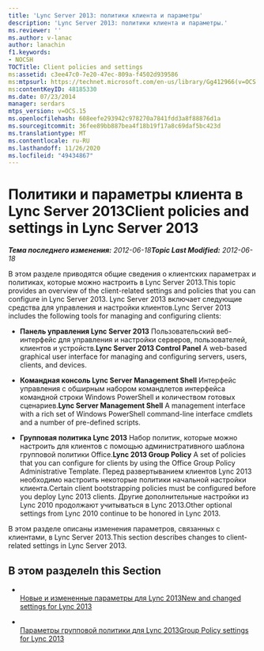 ```yaml
---
title: 'Lync Server 2013: политики клиента и параметры'
description: 'Lync Server 2013: политики клиента и параметры.'
ms.reviewer: ''
ms.author: v-lanac
author: lanachin
f1.keywords:
- NOCSH
TOCTitle: Client policies and settings
ms:assetid: c3ee47c0-7e20-47ec-809a-f4502d939586
ms:mtpsurl: https://technet.microsoft.com/en-us/library/Gg412966(v=OCS.15)
ms:contentKeyID: 48185330
ms.date: 07/23/2014
manager: serdars
mtps_version: v=OCS.15
ms.openlocfilehash: 608eefe293942c978270a7841fdd3a8f88876d1a
ms.sourcegitcommit: 36fee89bb887bea4f18b19f17a8c69daf5bc423d
ms.translationtype: MT
ms.contentlocale: ru-RU
ms.lasthandoff: 11/26/2020
ms.locfileid: "49434867"
---
```

# <a name="client-policies-and-settings-in-lync-server-2013"></a><span data-ttu-id="c08ce-103">Политики и параметры клиента в Lync Server 2013</span><span class="sxs-lookup"><span data-stu-id="c08ce-103">Client policies and settings in Lync Server 2013</span></span>

<div data-xmlns="http://www.w3.org/1999/xhtml">

<div class="topic" data-xmlns="http://www.w3.org/1999/xhtml" data-msxsl="urn:schemas-microsoft-com:xslt" data-cs="https://msdn.microsoft.com/">

<div data-asp="https://msdn2.microsoft.com/asp">



</div>

<div id="mainSection">

<div id="mainBody"><span data-ttu-id="c08ce-104">

<span> </span></span><span class="sxs-lookup"><span data-stu-id="c08ce-104">

<span> </span></span></span>

<span data-ttu-id="c08ce-105">_**Тема последнего изменения:** 2012-06-18_</span><span class="sxs-lookup"><span data-stu-id="c08ce-105">_**Topic Last Modified:** 2012-06-18_</span></span>

<span data-ttu-id="c08ce-106">В этом разделе приводятся общие сведения о клиентских параметрах и политиках, которые можно настроить в Lync Server 2013.</span><span class="sxs-lookup"><span data-stu-id="c08ce-106">This topic provides an overview of the client-related settings and policies that you can configure in Lync Server 2013.</span></span> <span data-ttu-id="c08ce-107">Lync Server 2013 включает следующие средства для управления и настройки клиентов.</span><span class="sxs-lookup"><span data-stu-id="c08ce-107">Lync Server 2013 includes the following tools for managing and configuring clients:</span></span>

  - <span data-ttu-id="c08ce-108">**Панель управления Lync Server 2013**   Пользовательский веб-интерфейс для управления и настройки серверов, пользователей, клиентов и устройств.</span><span class="sxs-lookup"><span data-stu-id="c08ce-108">**Lync Server 2013 Control Panel**   A web-based graphical user interface for managing and configuring servers, users, clients, and devices.</span></span>

  - <span data-ttu-id="c08ce-109">**Командная консоль Lync Server Management Shell**   Интерфейс управления с обширным набором командлетов интерфейса командной строки Windows PowerShell и количеством готовых сценариев.</span><span class="sxs-lookup"><span data-stu-id="c08ce-109">**Lync Server Management Shell**   A management interface with a rich set of Windows PowerShell command-line interface cmdlets and a number of pre-defined scripts.</span></span>

  - <span data-ttu-id="c08ce-110">**Групповая политика Lync 2013**    Набор политик, которые можно настроить для клиентов с помощью административного шаблона групповой политики Office.</span><span class="sxs-lookup"><span data-stu-id="c08ce-110">**Lync 2013 Group Policy**    A set of policies that you can configure for clients by using the Office Group Policy Administrative Template.</span></span> <span data-ttu-id="c08ce-111">Перед развертыванием клиентов Lync 2013 необходимо настроить некоторые политики начальной настройки клиента.</span><span class="sxs-lookup"><span data-stu-id="c08ce-111">Certain client bootstrapping policies must be configured before you deploy Lync 2013 clients.</span></span> <span data-ttu-id="c08ce-112">Другие дополнительные настройки из Lync 2010 продолжают учитываться в Lync 2013.</span><span class="sxs-lookup"><span data-stu-id="c08ce-112">Other optional settings from Lync 2010 continue to be honored in Lync 2013.</span></span>

<span data-ttu-id="c08ce-113">В этом разделе описаны изменения параметров, связанных с клиентами, в Lync Server 2013.</span><span class="sxs-lookup"><span data-stu-id="c08ce-113">This section describes changes to client-related settings in Lync Server 2013.</span></span>

<div>

## <a name="in-this-section"></a><span data-ttu-id="c08ce-114">В этом разделе</span><span class="sxs-lookup"><span data-stu-id="c08ce-114">In this Section</span></span>

  - <span></span>  
    [<span data-ttu-id="c08ce-115">Новые и измененные параметры для Lync 2013</span><span class="sxs-lookup"><span data-stu-id="c08ce-115">New and changed settings for Lync 2013</span></span>](lync-server-2013-new-and-changed-settings-for-lync-2013.md)

  - <span></span>  
    [<span data-ttu-id="c08ce-116">Параметры групповой политики для Lync 2013</span><span class="sxs-lookup"><span data-stu-id="c08ce-116">Group Policy settings for Lync 2013</span></span>](lync-server-2013-group-policy-settings-for-lync-2013.md)

<span data-ttu-id="c08ce-117"></div>

</div>

<span> </span>

</div>

</div>

</span><span class="sxs-lookup"><span data-stu-id="c08ce-117"></div>

</div>

<span> </span>

</div>

</div>

</span></span></div>

